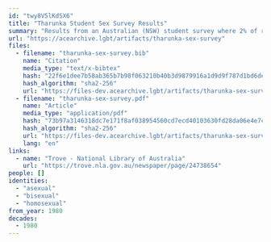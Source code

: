 ```yaml
---
id: "twy8V5lKdSX6"
title: "Tharunka Student Sex Survey Results"
summary: "Results from an Australian (NSW) student survey where 2% of respondents said they were \"asexual (i.e. no sex drive)\"."
url: "https://acearchive.lgbt/artifacts/tharunka-sex-survey"
files:
  - filename: "tharunka-sex-survey.bib"
    name: "Citation"
    media_type: "text/x-bibtex"
    hash: "22f6e1dee7b58ab365b7b98f063210b40b3d9879916a1d9d9f787d1bd6de43ca"
    hash_algorithm: "sha2-256"
    url: "https://files-dev.acearchive.lgbt/artifacts/tharunka-sex-survey/tharunka-sex-survey.bib"
  - filename: "tharunka-sex-survey.pdf"
    name: "Article"
    media_type: "application/pdf"
    hash: "73b97a3146318dc7e171f8af038954560cd7ecd40103630fd28da06e4e7c40f1"
    hash_algorithm: "sha2-256"
    url: "https://files-dev.acearchive.lgbt/artifacts/tharunka-sex-survey/tharunka-sex-survey.pdf"
    lang: "en"
links:
  - name: "Trove - National Library of Australia"
    url: "https://trove.nla.gov.au/newspaper/page/24738654"
people: []
identities:
  - "asexual"
  - "bisexual"
  - "homosexual"
from_year: 1980
decades:
  - 1980
---
```

